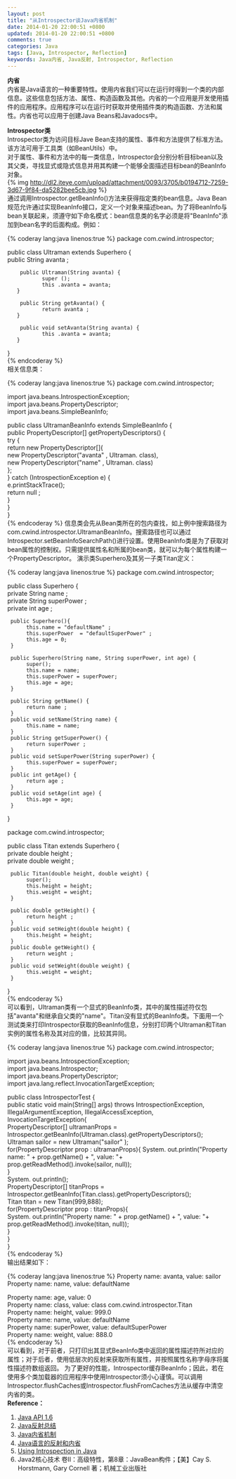 ```yaml
---
layout: post
title: "从Introspector谈Java内省机制"
date: 2014-01-20 22:00:51 +0800
updated: 2014-01-20 22:00:51 +0800
comments: true
categories: Java
tags: [Java, Introspector, Reflection]
keywords: Java内省, Java反射, Introspector, Reflection
---
```

**内省**  
内省是Java语言的一种重要特性。使用内省我们可以在运行时得到一个类的内部信息。这些信息包括方法、属性、构造函数及其他。内省的一个应用是开发使用插件的应用程序。应用程序可以在运行时获取并使用插件类的构造函数、方法和属性。内省也可以应用于创建Java Beans和Javadocs中。  
<!--more-->
**Introspector类**  
Introspector类为访问目标Jave Bean支持的属性、事件和方法提供了标准方法。该方法可用于工具类（如BeanUtils）中。  
对于属性、事件和方法中的每一类信息，Introspector会分别分析目标bean以及其父类，寻找显式或隐式信息并用其构建一个能够全面描述目标bean的BeanInfo对象。  
{% img http://dl2.iteye.com/upload/attachment/0093/3705/b0194712-7259-3d67-9f84-da5282bee5cb.jpg %}  
通过调用Introspector.getBeanInfo()方法来获得指定类的bean信息。Java Bean规范允许通过实现BeanInfo接口，定义一个对象来描述bean。为了将BeanInfo与bean关联起来，须遵守如下命名模式：bean信息类的名字必须是将"BeanInfo"添加到bean名字的后面构成。例如：  

{% coderay lang:java linenos:true %} 
package com.cwind.introspector;  
  
public class Ultraman extends Superhero {  
        public String avanta ;  
  
        public Ultraman(String avanta) {  
               super ();  
               this .avanta = avanta;  
       }  
  
        public String getAvanta() {  
               return avanta ;  
       }  
  
        public void setAvanta(String avanta) {  
               this .avanta = avanta;  
       }  
}  
{% endcoderay %}  
相关信息类：

{% coderay lang:java linenos:true %} 
package com.cwind.introspector;  
  
import java.beans.IntrospectionException;  
import java.beans.PropertyDescriptor;  
import java.beans.SimpleBeanInfo;  
  
public class UltramanBeanInfo extends SimpleBeanInfo {  
        public PropertyDescriptor[] getPropertyDescriptors() {  
               try {  
                      return new PropertyDescriptor[]{  
                        new PropertyDescriptor("avanta" , Ultraman. class),  
                        new PropertyDescriptor("name" , Ultraman. class)  
                     };  
              } catch (IntrospectionException e) {  
                     e.printStackTrace();  
                      return null ;  
              }  
       }  
}  
{% endcoderay %}
信息类会先从Bean类所在的包内查找，如上例中搜索路径为com.cwind.introspector.UltramanBeanInfo。搜索路径也可以通过Introspector.setBeanInfoSearchPath()进行设置。使用BeanInfo类是为了获取对bean属性的控制权。只需提供属性名和所属的bean类，就可以为每个属性构建一个PropertyDescriptor。
演示类Superhero及其另一子类Titan定义：  

{% coderay lang:java linenos:true %} 
package com.cwind.introspector;  
  
public class Superhero {  
     private String name ;  
     private String superPower ;  
     private int age ;  
         
     public Superhero(){  
          this.name = "defaultName" ;  
          this.superPower  = "defaultSuperPower" ;  
          this.age = 0;  
     }  
         
     public Superhero(String name, String superPower, int age) {  
          super();  
          this.name = name;  
          this.superPower = superPower;  
          this.age = age;  
     }  
  
     public String getName() {  
          return name ;  
     }  
     public void setName(String name) {  
          this.name = name;  
     }  
     public String getSuperPower() {  
          return superPower ;  
     }  
     public void setSuperPower(String superPower) {  
          this.superPower = superPower;  
     }  
     public int getAge() {  
          return age ;  
     }  
     public void setAge(int age) {  
          this.age = age;  
     }  
}  
  
package com.cwind.introspector;  
  
public class Titan extends Superhero {  
     private double height ;  
     private double weight ;  
         
     public Titan(double height, double weight) {  
          super();  
          this.height = height;  
          this.weight = weight;  
     }  
         
     public double getHeight() {  
          return height ;  
     }  
     public void setHeight(double height) {  
          this.height = height;  
     }  
     public double getWeight() {  
          return weight ;  
     }  
     public void setWeight(double weight) {  
          this.weight = weight;  
     }    
}  
{% endcoderay %}  
可以看到，Ultraman类有一个显式的BeanInfo类，其中的属性描述符仅包括"avanta"和继承自父类的"name"。Titan没有显式的BeanInfo类。下面用一个测试类来打印Introspector获取的BeanInfo信息，分别打印两个Ultraman和Titan实例的属性名称及其对应的值，比较其异同。  

{% coderay lang:java linenos:true %} 
package com.cwind.introspector;  
  
import java.beans.IntrospectionException;  
import java.beans.Introspector;  
import java.beans.PropertyDescriptor;  
import java.lang.reflect.InvocationTargetException;  
  
public class IntrospectorTest {  
     public static void main(String[] args) 
	throws IntrospectionException, IllegalArgumentException,
	 IllegalAccessException, InvocationTargetException{  
          PropertyDescriptor[] ultramanProps 
	= Introspector.getBeanInfo(Ultraman.class).getPropertyDescriptors();  
          Ultraman sailor = new Ultraman("sailor" );  
          for(PropertyDescriptor prop : ultramanProps){
               System. out.println("Property name: " + prop.getName()
		+ ", value: "+ prop.getReadMethod().invoke(sailor, null));  
          }  
          System. out.println();  
          PropertyDescriptor[] titanProps 
	= Introspector.getBeanInfo(Titan.class).getPropertyDescriptors();  
          Titan titan = new Titan(999,888);  
          for(PropertyDescriptor prop : titanProps){  
               System. out.println("Property name: " + prop.getName()
		+ ", value: "+ prop.getReadMethod().invoke(titan, null));  
          }  
     }  
}  
{% endcoderay %}   
输出结果如下：

{% coderay lang:java linenos:true %} 
Property name: avanta, value: sailor  
Property name: name, value: defaultName  
  
Property name: age, value: 0  
Property name: class, value: class com.cwind.introspector.Titan  
Property name: height, value: 999.0  
Property name: name, value: defaultName  
Property name: superPower, value: defaultSuperPower  
Property name: weight, value: 888.0  
{% endcoderay %}   
可以看到，对于前者，只打印出其显式BeanInfo类中返回的属性描述符所对应的属性；对于后者，使用低层次的反射来获取所有属性，并按照属性名称字母序将属性描述符数组返回。
为了更好的性能，Introspector缓存BeanInfo；因此，若在使用多个类加载器的应用程序中使用Introspector须小心谨慎。可以调用Introspector.flushCaches或Introspector.flushFromCaches方法从缓存中清空内省的类。  
**Reference：**  
1. [Java API 1.6](http://docs.oracle.com/javase/6/docs/api/)  
2. [Java反射总结](http://my.oschina.net/zookeeper/blog/179269)  
3. [Java内省机制](http://blog.csdn.net/hahalzb/article/details/5972421)  
4. [Java语言的反射和内省](http://www.blogjava.net/wiflish/archive/2007/03/05/101964.html)  
5. [Using Introspection in Java](http://www.codeproject.com/Articles/235269/Using-Introspection-in-Java)  
6. Java2核心技术 卷II：高级特性，第8章：JavaBean构件；【美】Cay S. Horstmann, Gary Cornell 著；机械工业出版社